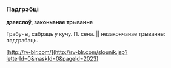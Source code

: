 ### Падгрэбці
**дзеяслоў, закончанае трыванне**

Грабучы, сабраць у кучу. П. сена. || незакончанае трыванне: падграбаць.

<a rel="author">[http://rv-blr.com/](http://rv-blr.com/slounik.jsp?letterId=0&maskId=0&pageId=2023)</a>
